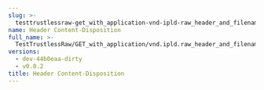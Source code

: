 ```yaml
---
slug: >-
  testtrustlessraw-get_with_application-vnd-ipld-raw_header_and_filename_param_returns_expected_content-disposition_header_with_custom_filename-header_content-disposition
name: Header Content-Disposition
full_name: >-
  TestTrustlessRaw/GET_with_application/vnd.ipld.raw_header_and_filename_param_returns_expected_Content-Disposition_header_with_custom_filename/Header_Content-Disposition
versions:
  - dev-44b0eaa-dirty
  - v0.0.2
title: Header Content-Disposition
---
```


